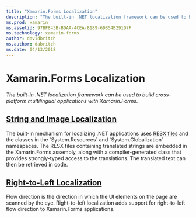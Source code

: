 ```yaml
---
title: "Xamarin.Forms Localization"
description: "The built-in .NET localization framework can be used to build cross-platform multilingual applications with Xamarin.Forms. Text and images can be localized, and applications can support a right-to-left flow direction."
ms.prod: xamarin
ms.assetid: 97BF843B-BDAA-4CEA-8189-6DB54B291D7F
ms.technology: xamarin-forms
author: davidbritch
ms.author: dabritch
ms.date: 04/13/2018
---
```


# Xamarin.Forms Localization

_The built-in .NET localization framework can be used to build cross-platform multilingual applications with Xamarin.Forms._

## [String and Image Localization](text.md)

The built-in mechanism for localizing .NET applications uses [RESX files](http://msdn.microsoft.com/library/ekyft91f(v=vs.90).aspx) and the classes in the `System.Resources` and `System.Globalization` namespaces. The RESX files containing translated strings are embedded in the Xamarin.Forms assembly, along with a compiler-generated class that provides strongly-typed access to the translations. The translated text can then be retrieved in code.

## [Right-to-Left Localization](right-to-left.md)

Flow direction is the direction in which the UI elements on the page are scanned by the eye. Right-to-left localization adds support for right-to-left flow direction to Xamarin.Forms applications.
